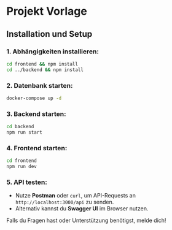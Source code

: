 # Projekt Vorlage

## Installation und Setup

### 1. Abhängigkeiten installieren:
```sh
cd frontend && npm install
cd ../backend && npm install
```

### 2. Datenbank starten:
```sh
docker-compose up -d
```

### 3. Backend starten:
```sh
cd backend
npm run start
```

### 4. Frontend starten:
```sh
cd frontend
npm run dev
```

### 5. API testen:
- Nutze **Postman** oder `curl`, um API-Requests an `http://localhost:3000/api` zu senden.
- Alternativ kannst du **Swagger UI** im Browser nutzen.

Falls du Fragen hast oder Unterstützung benötigst, melde dich!
